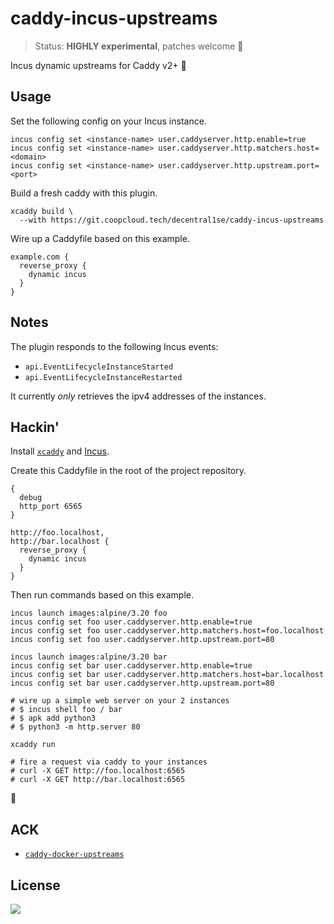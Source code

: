 # caddy-incus-upstreams

> Status: **HIGHLY experimental**, patches welcome 🚩

Incus dynamic upstreams for Caddy v2+ 🧨

## Usage

Set the following config on your Incus instance.

```
incus config set <instance-name> user.caddyserver.http.enable=true
incus config set <instance-name> user.caddyserver.http.matchers.host=<domain>
incus config set <instance-name> user.caddyserver.http.upstream.port=<port>
```

Build a fresh caddy with this plugin.

```
xcaddy build \
  --with https://git.coopcloud.tech/decentral1se/caddy-incus-upstreams
```

Wire up a Caddyfile based on this example.

```
example.com {
  reverse_proxy {
    dynamic incus
  }
}
```

## Notes

The plugin responds to the following Incus events:

* `api.EventLifecycleInstanceStarted`
* `api.EventLifecycleInstanceRestarted`

It currently *only* retrieves the ipv4 addresses of the instances.

## Hackin'

Install [`xcaddy`](https://github.com/caddyserver/xcaddy) and [Incus](https://linuxcontainers.org/incus/).

Create this Caddyfile in the root of the project repository.

```Caddyfile
{
  debug
  http_port 6565
}

http://foo.localhost,
http://bar.localhost {
  reverse_proxy {
    dynamic incus
  }
}
```

Then run commands based on this example.

```
incus launch images:alpine/3.20 foo
incus config set foo user.caddyserver.http.enable=true
incus config set foo user.caddyserver.http.matchers.host=foo.localhost
incus config set foo user.caddyserver.http.upstream.port=80

incus launch images:alpine/3.20 bar
incus config set bar user.caddyserver.http.enable=true
incus config set bar user.caddyserver.http.matchers.host=bar.localhost
incus config set bar user.caddyserver.http.upstream.port=80

# wire up a simple web server on your 2 instances
# $ incus shell foo / bar
# $ apk add python3
# $ python3 -m http.server 80

xcaddy run

# fire a request via caddy to your instances
# curl -X GET http://foo.localhost:6565
# curl -X GET http://bar.localhost:6565
```

🧨

## ACK

* [`caddy-docker-upstreams`](https://github.com/invzhi/caddy-docker-upstreams)

## License

<a href="https://git.coopcloud.tech/decentral1se/caddy-incus-upstreams/src/branch/main/LICENSE">
  <img src="https://www.gnu.org/graphics/gplv3-or-later.png" />
</a>

